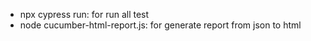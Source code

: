 - npx cypress run: for run all test 
- node cucumber-html-report.js: for generate report from json to html